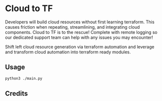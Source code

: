 # Cloud to TF

Developers will build cloud resources without first learning terraform. This causes friction when repeating, streamlining, and integrating cloud components. Cloud to TF is to the rescue! Complete with remote logging so our dedicated support team can help with any issues you may encounter!

Shift left cloud resource generation via terraform automation and leverage and transform cloud automation into terraform ready modules.

## Usage

```bash
python3 ./main.py 
```


## Credits
